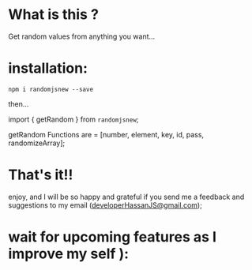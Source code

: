 # What is this ?

Get random values from anything you want...

# installation:

`npm i randomjsnew --save`

then...

import { getRandom } from `randomjsnew`;

getRandom Functions are = [number, element, key, id, pass, randomizeArray];

# That's it!!

enjoy, and I will be so happy and grateful if you send me a feedback and suggestions to my email (developerHassanJS@gmail.com);

# wait for upcoming features as I improve my self ):



